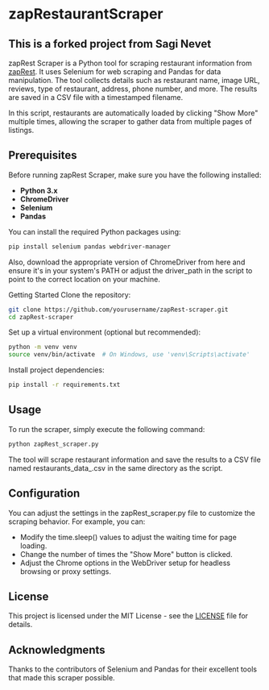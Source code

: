 # zapRestaurantScraper

## This is a forked project from Sagi Nevet

zapRest Scraper is a Python tool for scraping restaurant information from [zapRest](https://www.rest.co.il/restaurants/israel/).
It uses Selenium for web scraping and Pandas for data manipulation.
The tool collects details such as restaurant name, image URL, reviews, type of restaurant, address, phone number, and more. The results are saved in a CSV file with a timestamped filename.

In this script, restaurants are automatically loaded by clicking "Show More" multiple times, allowing the scraper to gather data from multiple pages of listings.

## Prerequisites

Before running zapRest Scraper, make sure you have the following installed:

- **Python 3.x**
- **ChromeDriver**
- **Selenium**
- **Pandas**

You can install the required Python packages using:

```bash
pip install selenium pandas webdriver-manager
```
Also, download the appropriate version of ChromeDriver from here and ensure it's in your system's PATH or adjust the driver_path in the script to point to the correct location on your machine.

Getting Started
Clone the repository:

```bash
git clone https://github.com/yourusername/zapRest-scraper.git
cd zapRest-scraper
```
Set up a virtual environment (optional but recommended):

```bash
python -m venv venv
source venv/bin/activate  # On Windows, use 'venv\Scripts\activate'
```
Install project dependencies:

```bash
pip install -r requirements.txt
```
## Usage
To run the scraper, simply execute the following command:

```bash
python zapRest_scraper.py
```
The tool will scrape restaurant information and save the results to a CSV file named restaurants_data_<timestamp>.csv in the same directory as the script.

## Configuration
You can adjust the settings in the zapRest_scraper.py file to customize the scraping behavior. For example, you can:

- Modify the time.sleep() values to adjust the waiting time for page loading.
- Change the number of times the "Show More" button is clicked.
- Adjust the Chrome options in the WebDriver setup for headless browsing or proxy settings.

## License
This project is licensed under the MIT License - see the [LICENSE](LICENSE) file for details.

## Acknowledgments
Thanks to the contributors of Selenium and Pandas for their excellent tools that made this scraper possible.

